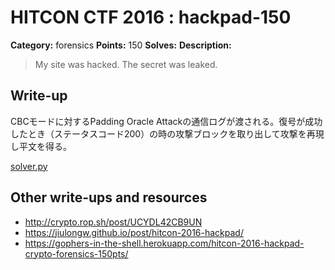 # HITCON CTF 2016 : hackpad-150

**Category:** forensics
**Points:** 150
**Solves:**
**Description:**

> My site was hacked. The secret was leaked.


## Write-up

CBCモードに対するPadding Oracle Attackの通信ログが渡される。復号が成功したとき（ステータスコード200）の時の攻撃ブロックを取り出して攻撃を再現し平文を得る。

[solver.py](solver.py)

## Other write-ups and resources

* http://crypto.rop.sh/post/UCYDL42CB9UN
* https://jiulongw.github.io/post/hitcon-2016-hackpad/
* https://gophers-in-the-shell.herokuapp.com/hitcon-2016-hackpad-crypto-forensics-150pts/
